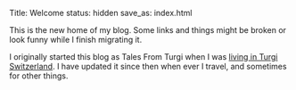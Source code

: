 Title: Welcome
status: hidden
save_as: index.html

This is the new home of my blog. Some links and things might be broken or look funny while I finish migrating it.

I originally started this blog as Tales From Turgi when I was  [living in Turgi Switzerland](/tag/switzerland.html). I have updated it since then when ever I travel, and sometimes for other things.

